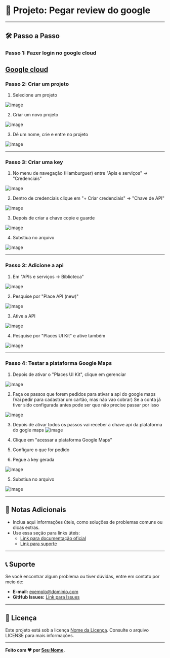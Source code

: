 # 🚀 Projeto: Pegar review do google

---

## 🛠️ Passo a Passo

### Passo 1: Fazer login no google cloud
[Google cloud](https://cloud.google.com/)
---
### Passo 2: Criar um projeto
1. Selecione um projeto
   
![image](https://github.com/user-attachments/assets/a3925d22-f4bb-404d-b37f-956fe6f43711)

2. Criar um novo projeto
   
![image](https://github.com/user-attachments/assets/2c2055db-00ef-4243-801f-89ddcb834f31)

3. Dê um nome, crie e entre no projeto

![image](https://github.com/user-attachments/assets/ad5716da-8ea1-4a2e-ab39-fbb0c54aa25e)

---
### Passo 3: Criar uma key
1. No menu de navegação (Hamburguer) entre "Apis e serviços" -> "Credenciais"

![image](https://github.com/user-attachments/assets/3182426a-a1ad-4840-8517-96fdf194d6b4)

2. Dentro de credenciais clique em "+ Criar credenciais" -> "Chave de API"

![image](https://github.com/user-attachments/assets/8c2fcbd6-f588-4eaf-b808-c21b2a79453f)

3. Depois de criar a chave copie e guarde

![image](https://github.com/user-attachments/assets/ea9434cd-6b18-47e5-ad52-56ddd615986f)

4. Substiua no arquivo

![image](https://github.com/user-attachments/assets/1e131241-595b-4ccc-a0c7-54c64d7f3c76)
   
---

### Passo 3: Adicione a api
1. Em "APIs e serviços -> Biblioteca"

![image](https://github.com/user-attachments/assets/a9a416d1-1379-447e-a0ce-2b073bf5e3df)

2. Pesquise por "Place API (new)"

![image](https://github.com/user-attachments/assets/b33e5e0b-deeb-47df-aab8-bec086190d4a)

3. Ative a API
   
![image](https://github.com/user-attachments/assets/9ef73979-6702-4207-be65-4129c78bc5f4)   

4. Pesquise por "Places UI Kit" e ative também

![image](https://github.com/user-attachments/assets/53446348-3616-4c4f-b985-88cb9dd89d1e)

---

### Passo 4: Testar a plataforma Google Maps 
1. Depois de ativar o "Places UI Kit", clique em gerenciar
   
![image](https://github.com/user-attachments/assets/a1c0b859-0122-4f26-b023-8e57fac7cc23)

2. Faça os passos que forem pedidos para ativar a api do google maps (Vai pedir para cadastrar um cartão, mas não vao cobrar)
Se a conta já tiver sido configurada antes pode ser que não precise passar por isso

![image](https://github.com/user-attachments/assets/4f000bc9-35b1-460e-bd0a-32f62d0db0a8)

3. Depois de ativar todos os passos vai receber a chave api da plataforma do gogle maps
![image](https://github.com/user-attachments/assets/8026f331-d1aa-4ed1-8bbd-725075f49444)

4. Clique em "acessar a plataforma Google Maps"
5. Configure o que for pedido
6. Pegue a key gerada
   
![image](https://github.com/user-attachments/assets/39e36fdf-1fff-4b55-ad93-d08ab148728c)

5. Substiua no arquivo

![image](https://github.com/user-attachments/assets/1e131241-595b-4ccc-a0c7-54c64d7f3c76)
   
---

## 📝 Notas Adicionais
- Inclua aqui informações úteis, como soluções de problemas comuns ou dicas extras.
- Use essa seção para links úteis:
  - [Link para documentação oficial](#)
  - [Link para suporte](#)

---

## 📞 Suporte

Se você encontrar algum problema ou tiver dúvidas, entre em contato por meio de:
- **E-mail:** exemplo@dominio.com
- **GitHub Issues:** [Link para Issues](#)

---

## 📜 Licença

Este projeto está sob a licença [Nome da Licença](#). Consulte o arquivo LICENSE para mais informações.

---

**Feito com ❤️ por [Seu Nome](#).**
